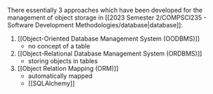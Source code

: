 There essentially 3 approaches which have been developed for the management of object storage in [[2023 Semester 2/COMPSCI235 - Software Development Methodologies/database|database]]:
1. [[Object-Oriented Database Management System (OODBMS)]]
	- no concept of a table
1. [[Object-Relational Database Management System (ORDBMS)]]
	- storing objects in tables
2. [[Object Relation Mapping (ORM)]]
	- automatically mapped
	- [[SQLAlchemy]]